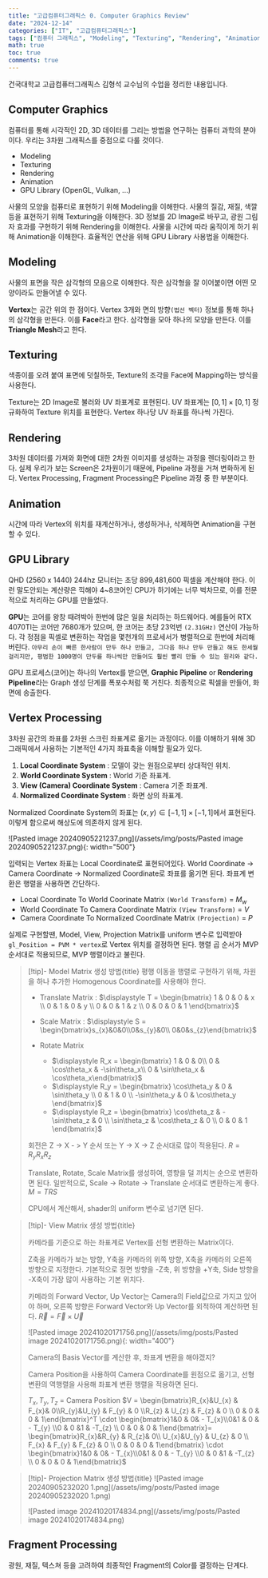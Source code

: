 ```yaml
---
title: "고급컴퓨터그래픽스 0. Computer Graphics Review"
date: "2024-12-14"
categories: ["IT", "고급컴퓨터그래픽스"]
tags: ["컴퓨터 그래픽스", "Modeling", "Texturing", "Rendering", "Animation", "GPU Library", "Vertex Processing", "Graphic Pipeline"]
math: true
toc: true
comments: true
---
```


건국대학교 고급컴퓨터그래픽스 김형석 교수님의 수업을 정리한 내용입니다.

## Computer Graphics

컴퓨터를 통해 시각적인 2D, 3D 데이터를 그리는 방법을 연구하는 컴퓨터 과학의 분야이다. 우리는 3차원 그래픽스를 중점으로 다룰 것이다.

- Modeling
- Texturing
- Rendering
- Animation
- GPU Library (OpenGL, Vulkan, ...)

사물의 모양을 컴퓨터로 표현하기 위해 Modeling을 이해한다.
사물의 질감, 재질, 색깔 등을 표현하기 위해 Texturing을 이해한다.
3D 정보를 2D Image로 바꾸고, 광원 그림자 효과를 구현하기 위해 Rendering을 이해한다.
사물을 시간에 따라 움직이게 하기 위해 Animation을 이해한다.
효율적인 연산을 위해 GPU Library 사용법을 이해한다.

## Modeling

사물의 표면을 작은 삼각형의 모음으로 이해한다. 작은 삼각형을 잘 이어붙이면 어떤 모양이라도 만들어낼 수 있다.

**Vertex**는 공간 위의 한 점이다. Vertex 3개와 면의 방향`(법선 벡터)` 정보를 통해 하나의 삼각형을 만든다. 이를 **Face**라고 한다. 삼각형을 모아 하나의 모양을 만든다. 이를 **Triangle Mesh**라고 한다.

## Texturing

색종이를 오려 붙여 표면에 덧칠하듯, Texture의 조각을 Face에 Mapping하는 방식을 사용한다.

Texture는 2D Image로 불러와 UV 좌표계로 표현된다. UV 좌표계는 $[0,1] \times [0,1]$ 정규화하여 Texture 위치를 표현한다. Vertex 하나당 UV 좌표를 하나씩 가진다.

## Rendering

3차원 데이터를 가져와 화면에 대한 2차원 이미지를 생성하는 과정을 렌더링이라고 한다. 실제 우리가 보는 Screen은 2차원이기 때문에, Pipeline 과정을 거쳐 변화하게 된다. Vertex Processing, Fragment Processing은 Pipeline 과정 중 한 부분이다.

## Animation

시간에 따라 Vertex의 위치를 재계산하거나, 생성하거나, 삭제하면 Animation을 구현할 수 있다.

## GPU Library

QHD (2560 x 1440) 244hz 모니터는 초당 899,481,600 픽셀을 계산해야 한다. 이런 말도안되는 계산량은 끽해야 4~8코어인 CPU가 하기에는 너무 벅차므로, 이를 전문적으로 처리하는 GPU를 만들었다.

**GPU**는 코어를 왕창 때려박아 한번에 많은 일을 처리하는 하드웨어다. 예를들어 RTX 4070TI는 코어만 7680개가 있으며, 한 코어는 초당 23억번 `(2.31GHz)` 연산이 가능하다. 각 정점을 픽셀로 변환하는 작업을 몇천개의 프로세서가 병렬적으로 한번에 처리해버린다.
`아무리 손이 빠른 한사람이 만두 하나 만들고, 그다음 하나 만두 만들고 해도 한세월 걸리지만, 평범한 1000명이 만두를 하나씩만 만들어도 훨씬 빨리 만들 수 있는 원리와 같다.` 

GPU 프로세스(코어)는 하나의 Vertex를 받으면, **Graphic Pipeline** or **Rendering Pipeline**라는 Graph 생성 단계를 폭포수처럼 쭉 거친다. 최종적으로 픽셀을 만들어, 화면에 송출한다.

## Vertex Processing

3차원 공간의 좌표를 2차원 스크린 좌표계로 옮기는 과정이다. 이를 이해하기 위해 3D 그래픽에서 사용하는 기본적인 4가지 좌표축을 이해할 필요가 있다.

1. **Local Coordinate System** : 모델이 갖는 원점으로부터 상대적인 위치.
2. **World Coordinate System** : World 기준 좌표계.
3. **View (Camera) Coordinate System** : Camera 기준 좌표계. 
4. **Normalized Coordinate System** : 화면 상의 좌표계. 

Normalized Coordinate System의 좌표는 $(x,y) \in [-1,1] \times [-1,1]$에서 표현된다. 이렇게 함으로써 해상도에 의존하지 않게 된다.

![Pasted image 20240905221237.png](/assets/img/posts/Pasted image 20240905221237.png){: width="500"}

입력되는 Vertex 좌표는 Local Coordinate로 표현되어있다. World Coordinate -> Camera Coordinate -> Normalized Coordinate로 좌표를 옮기면 된다. 좌표계 변환은 행렬을 사용하면 간단하다.

- Local Coordinate To World Coorinate Matrix `(World Transform)` = $M_{w}$
- World Coordinate To Camera Coordinate Matrix `(View Transform)` = $V$
- Camera Coordinate To Normalized Coordinate Matrix `(Projection)` = $P$

실제로 구현할땐, Model, View, Projection Matrix를 uniform 변수로 입력받아 `gl_Position = PVM * vertex`로 Vertex 위치를 결정하면 된다. 행렬 곱 순서가 MVP 순서대로 적용되므로, MVP 행렬이라고 불린다.

> [!tip]- Model Matrix 생성 방법{title}
> 평행 이동을 행렬로 구현하기 위해, 차원을 하나 추가한 Homogenous Coordinate를 사용해야 한다.
> 
> - Translate Matrix : $\displaystyle T = \begin{bmatrix} 1 & 0 & 0 & x \\ 0 & 1 & 0 & y \\ 0 & 0 & 1 & z \\ 0 & 0 & 0 & 1 \end{bmatrix}$
> 
> - Scale Matrix : $\displaystyle S = \begin{bmatrix}s_{x}&0&0\\0&s_{y}&0\\ 0&0&s_{z}\end{bmatrix}$
> 
> - Rotate Matrix
> 	 - $\displaystyle R_x = \begin{bmatrix} 1 & 0 & 0\\ 0 & \cos\theta_x & -\sin\theta_x\\ 0 & \sin\theta_x & \cos\theta_x\end{bmatrix}$
> 	 - $\displaystyle R_y = \begin{bmatrix} \cos\theta_y & 0 & \sin\theta_y \\ 0 & 1 & 0 \\ -\sin\theta_y & 0 & \cos\theta_y \end{bmatrix}$
> 	 - $\displaystyle R_z = \begin{bmatrix} \cos\theta_z & -\sin\theta_z & 0 \\ \sin\theta_z & \cos\theta_z & 0 \\ 0 & 0 & 1 \end{bmatrix}​​$
> 
> 회전은 Z -> X - > Y 순서 또는 Y -> X -> Z 순서대로 많이 적용된다. $R = R_{y} R_{x} R_{z}$
> 
> Translate, Rotate, Scale Matrix를 생성하여, 영향을 덜 끼치는 순으로 변환하면 된다.
> 일반적으로, Scale -> Rotate -> Translate 순서대로 변환하는게 좋다. $M = TRS$
> 
> CPU에서 계산해서, shader의 uniform 변수로 넘기면 된다.

> [!tip]- View Matrix 생성 방법{title}
> 
> 카메라를 기준으로 하는 좌표계로 Vertex를 선형 변환하는 Matrix이다.
> 
> Z축을 카메라가 보는 방향, Y축을 카메라의 위쪽 방향, X축을 카메라의 오른쪽 방향으로 지정한다. 기본적으로 정면 방향을 -Z축, 위 방향을 +Y축, Side 방향을 -X축이 가장 많이 사용하는 기본 위치다.
> 
> 카메라의 Forward Vector, Up Vector는 Camera의 Field값으로 가지고 있어야 하며, 오른쪽 방향은 Forward Vector와 Up Vector를 외적하여 계산하면 된다. $\vec{R} = \vec{F} \times \vec{U}$
> 
> ![Pasted image 20241020171756.png](/assets/img/posts/Pasted image 20241020171756.png){: width="400"}
> 
> Camera의 Basis Vector를 계산한 후, 좌표계 변환을 해야겠지?
> 
> Camera Position을 사용하여 Camera Coordinate를 원점으로 옮기고,
> 선형 변환의 역행렬을 사용해 좌표계 변환 행렬을 적용하면 된다.
> 
> $T_{x}, T_{y}, T_{z}$ = Camera Position
> $V = \begin{bmatrix}R_{x}&U_{x} & F_{x}& 0\\R_{y}&U_{y} & F_{y} & 0 \\R_{z} & U_{z}  & F_{z} & 0 \\ 0 & 0 & 0 & 1\end{bmatrix}^T \cdot \begin{bmatrix}1&0 & 0& - T_{x}\\0&1 & 0 & - T_{y} \\0 & 0  &1 & -T_{z} \\ 0 & 0 & 0 & 1\end{bmatrix}= \begin{bmatrix}R_{x}&R_{y} & R_{z}& 0\\ U_{x}&U_{y} & U_{z} & 0 \\ F_{x} & F_{y}  & F_{z} & 0 \\ 0 & 0 & 0 & 1\end{bmatrix} \cdot \begin{bmatrix}1&0 & 0& - T_{x}\\0&1 & 0 & - T_{y} \\0 & 0  &1 & -T_{z} \\ 0 & 0 & 0 & 1\end{bmatrix}$
> 

> [!tip]- Projection Matrix 생성 방법{title}
> ![Pasted image 20240905232020 1.png](/assets/img/posts/Pasted image 20240905232020 1.png)
> 
> ![Pasted image 20241020174834.png](/assets/img/posts/Pasted image 20241020174834.png)

## Fragment Processing

광원, 재질, 텍스쳐 등을 고려하여 최종적인 Fragment의 Color를 결정하는 단계다.